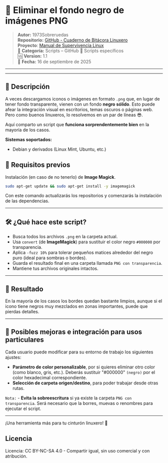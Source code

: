 # 🧽 Eliminar el fondo negro de imágenes PNG

> **Autor:** 1973Sobreruedas  
> **Repositorio:** [GitHub - Cuaderno de Bitácora Linuxero](https://github.com/1973Sobreruedas/Cuaderno-Bitacora-Linuxero-1973Sobreruedas)  
> **Proyecto**: [Manual de Supervivencia Linux](https://manualdesupervivenciaLinux.com)  
> 📁 **Categoría:** Scripts – GitHub 🎯 Scripts específicos  
> 🆚 **Version:** 1.1  
> 📅 **Fecha:** 16 de septiembre de 2025

---

---

## 🧾 Descripción

A veces descargamos iconos o imágenes en formato `.png` que, en lugar de tener fondo transparente, vienen con un fondo **negro sólido**. Esto puede afear la integración visual en escritorios, temas oscuros o páginas web. Pero como buenos linuxeros, lo resolvemos en un par de líneas 😎.

Aquí comparto un script que **funciona sorprendentemente bien** en la mayoría de los casos.

**Sistemas soportados:**

- Debian y derivados (Linux Mint, Ubuntu, etc.)

## 🔧 Requisitos previos

Instalación (en caso de no tenerlo) de **Image Magick**.

```bash
sudo apt-get update && sudo apt-get install -y imagemagick
```

Con este comando actualizarás los repositorios y comenzarás la instalación de las dependencias.

---

## 🛠️ ¿Qué hace este script?

- Busca todos los archivos `.png` en la carpeta actual.
- Usa `convert` (de **ImageMagick**) para sustituir el color negro `#000000` por transparencia.
- Aplica `-fuzz 10%` para tolerar pequeños matices alrededor del negro puro (ideal para sombras o bordes).
- Guarda el resultado final en una carpeta llamada `PNG con transparencia`.
- Mantiene tus archivos originales intactos.

---

## 🔎 Resultado

En la mayoría de los casos los bordes quedan bastante limpios, aunque si el icono tiene negros muy mezclados en zonas importantes, puede que pierdas detalles.

---

## 🧪 Posibles mejoras e integración para usos particulares

Cada usuario puede modificar para su entorno de trabajo los siguientes ajustes:

- **Parámetro de color personalizable**, por si quieres eliminar otro color (como blanco, gris, etc.).
    Deberás sustituir "#000000" `(negro)` por el color hexadecimal correspondiente.
- **Selección de carpeta origen/destino**, para poder trabajar desde otras rutas.

`Nota:` - **Evita la sobreescritura** si ya existe la carpeta `PNG con transparencia`. Será necesario que la borres, muevas o renombres para ejecutar el script.

---

¡Una herramienta más para tu cinturón linuxero! 💪

## Licencia

Licencia: CC BY-NC-SA 4.0 - Compartir igual, sin uso comercial y con atribución.
